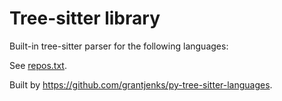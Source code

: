 # Tree-sitter library 

Built-in tree-sitter parser for the following languages:

See [repos.txt](./repos.txt).

Built by https://github.com/grantjenks/py-tree-sitter-languages.
